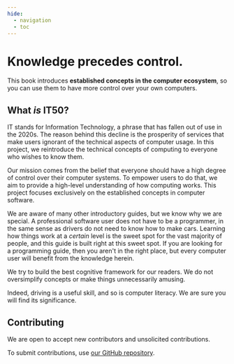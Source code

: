 ```yaml
---
hide:
  - navigation
  - toc
---
```


# Knowledge precedes control.

This book introduces **established concepts in the computer ecosystem**, so you can use them to have more control over your own computers.

## What *is* IT50?

IT stands for Information Technology, a phrase that has fallen out of use in the 2020s. The reason behind this decline is the prosperity of services that make users ignorant of the technical aspects of computer usage. In this project, we reintroduce the technical concepts of computing to everyone who wishes to know them.

Our mission comes from the belief that everyone should have a high degree of control over their computer systems. To empower users to do that, we aim to provide a high-level understanding of how computing works. This project focuses exclusively on the established concepts in computer software.

We are aware of many other introductory guides, but we know why we are special. A professional software user does not have to be a programmer, in the same sense as drivers do not need to know how to make cars. Learning how things work at a *certain* level is the sweet spot for the vast majority of people, and this guide is built right at this sweet spot. If you are looking for a programming guide, then you aren't in the right place, but every computer user will benefit from the knowledge herein.

We try to build the best cognitive framework for our readers. We do not oversimplify concepts or make things unnecessarily amusing.

Indeed, driving is a useful skill, and so is computer literacy. We are sure you will find its significance.

## Contributing

We are open to accept new contributors and unsolicited contributions.

To submit contributions, use [our GitHub repository](https://github.com/IT50/book).
